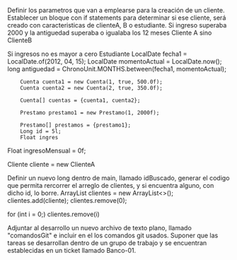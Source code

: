 Definir los parametros que van a emplearse para la creación de un cliente. 
Establecer un bloque con if statements para determinar si ese cliente, será creado con
caracteristicas de clienteA, B o estudiante.
Si ingreso superaba 2000 y la antiguedad superaba o igualaba los 12 meses
Cliente A
sino ClienteB

Si ingresos no es mayor a cero
Estudiante
LocalDate fecha1 = LocalDate.of(2012, 04, 15);
        LocalDate momentoActual = LocalDate.now();
        long antiguedad = ChronoUnit.MONTHS.between(fecha1, momentoActual);
        
        Cuenta cuenta1 = new Cuenta(1, true, 500.0f);
        Cuenta cuenta2 = new Cuenta(2, true, 350.0f);

        Cuenta[] cuentas = {cuenta1, cuenta2};

        Prestamo prestamo1 = new Prestamo(1, 2000f);
        
        Prestamo[] prestamos = {prestamo1};
        Long id = 5l;    
        Float ingres
Float ingresoMensual = 0f;

Cliente cliente = new ClienteA

Definir un nuevo long dentro de main, llamado idBuscado, 
generar el codigo que permita rercorrer el arreglo de clientes,
 y si encuentra alguno, con dicho id, lo borre.
ArrayList<Cliente> clientes = new ArrayList<>();
clientes.add(cliente);
clientes.remove(0);

for (int i = 0;)
clientes.remove(i)


Adjuntar al desarrollo un nuevo archivo de texto plano, llamado "comandosGit" e incluir en
el los comandos git usados. Suponer que las tareas se desarrollan dentro de un grupo de trabajo
y se encuentran establecidas en un ticket llamado Banco-01.